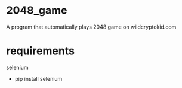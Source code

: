 # 2048_game
A program that automatically plays 2048 game on wildcryptokid.com


# requirements
selenium
 - pip install selenium
